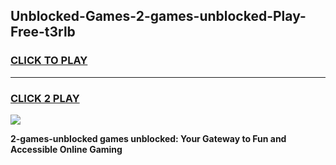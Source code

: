 
## Unblocked-Games-2-games-unblocked-Play-Free-t3rlb
<h3>
<a href="https://premium76.site?title=2-games-unblocked&ref=18A">CLICK TO PLAY</a></h3>
<hr>

<h3>
<a href="https://premium76.site?title=2-games-unblocked&ref=18A">CLICK 2 PLAY</a>
  
</h3>

<a href="https://premium76.site?title=2-games-unblocked&ref=18A"><img src="https://clearcache.store/games.png"></a>


**2-games-unblocked games unblocked: Your Gateway to Fun and Accessible Online Gaming**
